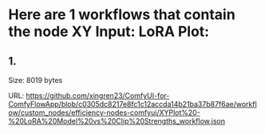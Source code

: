 # Here are 1 workflows that contain the node XY Input: LoRA Plot:

## 1. 

Size: 8019 bytes

URL: https://github.com/xingren23/ComfyUI-for-ComfyFlowApp/blob/c0305dc8217e8fc1c12accda14b21ba37b87f6ae/workflow/custom_nodes/efficiency-nodes-comfyui/XYPlot%20-%20LoRA%20Model%20vs%20Clip%20Strengths_workflow.json

